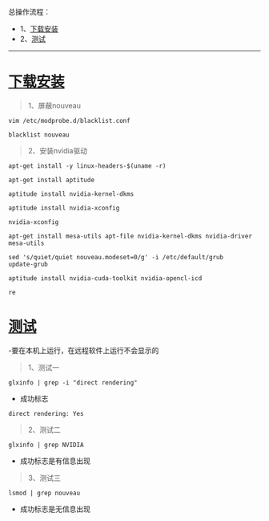 总操作流程：
- 1、[下载安装](#kail-linux-01)
- 2、[测试](#kail-linux-02)

***

#  <a name="kail-linux-01" href="#" >下载安装</a>

> 1、屏蔽nouveau

```
vim /etc/modprobe.d/blacklist.conf
```

```
blacklist nouveau
```

>2、安装nvidia驱动
```
apt-get install -y linux-headers-$(uname -r)

apt-get install aptitude

aptitude install nvidia-kernel-dkms

aptitude install nvidia-xconfig

nvidia-xconfig

apt-get install mesa-utils apt-file nvidia-kernel-dkms nvidia-driver mesa-utils

sed 's/quiet/quiet nouveau.modeset=0/g' -i /etc/default/grub
update-grub

aptitude install nvidia-cuda-toolkit nvidia-opencl-icd

re
```


#  <a name="kail-linux-02" href="#" >测试</a>

-要在本机上运行，在远程软件上运行不会显示的

> 1、测试一
```
glxinfo | grep -i "direct rendering"
```
- 成功标志
```
direct rendering: Yes
```

> 2、测试二
```
glxinfo | grep NVIDIA
```

- 成功标志是有信息出现

> 3、测试三

```
lsmod | grep nouveau
```

- 成功标志是无信息出现
